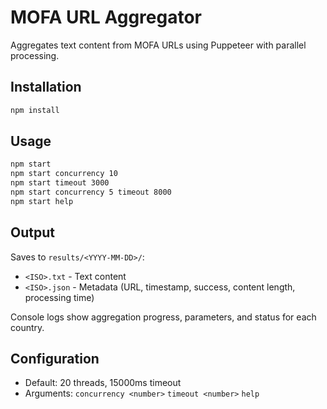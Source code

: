 # MOFA URL Aggregator

Aggregates text content from MOFA URLs using Puppeteer with parallel processing.

## Installation

```bash
npm install
```

## Usage

```bash
npm start
npm start concurrency 10
npm start timeout 3000
npm start concurrency 5 timeout 8000
npm start help
```

## Output

Saves to `results/<YYYY-MM-DD>/`:
- `<ISO>.txt` - Text content
- `<ISO>.json` - Metadata (URL, timestamp, success, content length, processing time)

Console logs show aggregation progress, parameters, and status for each country.

## Configuration

- Default: 20 threads, 15000ms timeout
- Arguments: `concurrency <number>` `timeout <number>` `help`